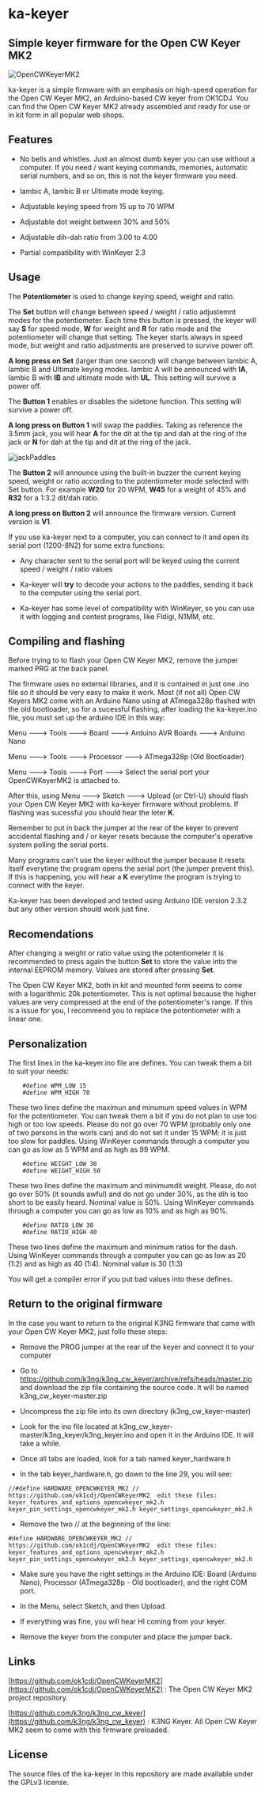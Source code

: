 # ka-keyer
## Simple keyer firmware for the Open CW Keyer MK2

![OpenCWKeyerMK2](https://github.com/ea4eoz/ka-keyer/blob/main/images/OpenCWKeyerMK2.jpg?raw=true)

ka-keyer is a simple firmware with an emphasis on high-speed operation for the Open CW Keyer MK2, an Arduino-based CW keyer from OK1CDJ. You can find the Open CW Keyer MK2 already assembled and ready for use or in kit form in all popular web shops.

## Features

- No bells and whistles. Just an almost dumb keyer you can use without a computer. If you need / want keying commands, memories, automatic serial numbers, and so on, this is not the keyer firmware you need.

- Iambic A, Iambic B or Ultimate mode keying.

- Adjustable keying speed from 15 up to 70 WPM

- Adjustable dot weight between 30% and 50%

- Adjustable dih-dah ratio from 3.00 to 4.00

- Partial compatibility with WinKeyer 2.3

## Usage

The __Potentiometer__ is used to change keying speed, weight and ratio.

The __Set__ button will change between speed / weight / ratio adjustemnt modes for the potentiometer. Each time this button is pressed, the keyer will say __S__ for speed mode, __W__ for weight and __R__ for ratio mode and the potentiometer will change that setting. The keyer starts always in speed mode, but weight and ratio adjustments are preserved to survive power off.

__A long press on Set__ (larger than one second) will change between Iambic A, Iambic B and Ultimate keying modes. Iambic A will be announced with __IA__, Iambic B with __IB__ and ultimate mode with __UL__. This setting will survive a power off.

The __Button 1__ enables or disables the sidetone function. This setting will survive a power off.

__A long press on Button 1__ will swap the paddles. Taking as reference the 3.5mm jack, you will hear __A__ for the dit at the tip and dah at the ring of the jack or __N__ for dah at the tip and dit at the ring of the jack.

![jackPaddles](https://github.com/ea4eoz/ka-keyer/blob/main/images/jackPaddles.jpg?raw=true)

The __Button 2__ will announce using the built-in buzzer the current keying speed, weight or ratio according to the potentiometer mode selected with Set button. For example __W20__ for 20 WPM, __W45__ for a weight of 45% and __R32__ for a 1:3.2 dit/dah ratio.

__A long press on Button 2__ will announce the firmware version. Current version is __V1__.

If you use ka-keyer next to a computer, you can connect to it and open its serial port (1200-8N2) for some extra functions:

- Any character sent to the serial port will be keyed using the current speed / weight / ratio values

- Ka-keyer will __try__ to decode your actions to the paddles, sending it back to the computer using the serial port.

- Ka-keyer has some level of compatibility with WinKeyer, so you can use it with logging and contest programs, like Fldigi, N1MM, etc.

## Compiling and flashing

Before trying to to flash your Open CW Keyer MK2, remove the jumper marked PRG at the back panel.

The firmware uses no external libraries, and it is contained in just one .ino file so it should be very easy to make it work. Most (if not all) Open CW Keyers MK2 come with an Arduino Nano using at ATmega328p flashed with the old bootloader, so for a sucessful flashing, after loading the ka-keyer.ino file, you must set up the arduino IDE in this way:

Menu ---> Tools ---> Board ---> Arduino AVR Boards ---> Arduino Nano

Menu ---> Tools ---> Processor ---> ATmega328p (Old Bootloader)

Menu ---> Tools ---> Port ---> Select the serial port your OpenCWKeyerMK2 is attached to.

After this, using Menu ---> Sketch ---> Upload (or Ctrl-U) should flash your Open CW Keyer MK2 with ka-keyer firmware without problems. If flashing was sucessful you should hear the leter __K__.

Remember to put in back the jumper at the rear of the keyer to prevent accidental flashing and / or keyer resets because the computer's operative system polling the serial ports.

Many programs can't use the keyer without the jumper because it resets itself everytime the program opens the serial port (the jumper prevent this). If this is happening, you will hear a __K__ everytime the program is trying to connect with the keyer.

Ka-keyer has been developed and tested using Arduino IDE version 2.3.2 but any other version should work just fine.

## Recomendations

After changing a weight or ratio value using the potentiometer it is recommended to press again the button __Set__ to store the value into the internal EEPROM memory. Values are stored after pressing __Set__.

The Open CW Keyer MK2, both in kit and mounted form seems to come with a logarithmic 20k potentiometer. This is not optimal because the higher values are very compressed at the end of the potentiometer's range. If this is a issue for you, I recommend you to replace the potentiometer with a linear one.

## Personalization

The first lines in the ka-keyer.ino file are defines. You can tweak them a bit to suit your needs:

```
    #define WPM_LOW 15
    #define WPM_HIGH 70
```

These two lines define the maximun and minumum speed values in WPM for the potentiometer. You can tweak them a bit if you do not plan to use too high or too low speeds. Please do not go over 70 WPM (probably only one of two persons in the worls can) and do not set it under 15 WPM: it is just too slow for paddles. Using WinKeyer commands through a computer you can go as low as 5 WPM and as high as 99 WPM.

```
    #define WEIGHT_LOW 30
    #define WEIGHT_HIGH 50
```

These two lines define the maximum and minimumdit weight. Please, do not go over 50% (it sounds awful) and do not go under 30%, as the dih is too short to be easily heard. Nominal value is 50%. Using WinKeyer commands through a computer you can go as low as 10% and as high as 90%.

```
    #define RATIO_LOW 30
    #define RATIO_HIGH 40
```

These two lines define the maximum and minimum ratios for the dash. Using WinKeyer commands through a computer you can go as low as 20 (1:2) and as high as 40 (1:4). Nominal value is 30 (1:3)

You will get a compiler error if you put bad values into these defines.

## Return to the original firmware

In the case you want to return to the original K3NG firmware that came with your Open CW Keyer MK2, just follo these steps:

- Remove the PROG jumper at the rear of the keyer and connect it to your computer

- Go to https://github.com/k3ng/k3ng_cw_keyer/archive/refs/heads/master.zip and download the zip file containing the source code. It will be named k3ng_cw_keyer-master.zip

- Uncompress the zip file into its own directory (k3ng_cw_keyer-master)

- Look for the ino file located at k3ng_cw_keyer-master/k3ng_keyer/k3ng_keyer.ino and open it in the Arduino IDE. It will take a while.

- Once all tabs are loaded, look for a tab named keyer_hardware.h

- In the tab keyer_hardware.h, go down to the line 29, you will see:

```
//#define HARDWARE_OPENCWKEYER_MK2 // https://github.com/ok1cdj/OpenCWKeyerMK2  edit these files: keyer_features_and_options_opencwkeyer_mk2.h keyer_pin_settings_opencwkeyer_mk2.h keyer_settings_opencwkeyer_mk2.h
```

- Remove the two // at the beginning of the line:

```
#define HARDWARE_OPENCWKEYER_MK2 // https://github.com/ok1cdj/OpenCWKeyerMK2  edit these files: keyer_features_and_options_opencwkeyer_mk2.h keyer_pin_settings_opencwkeyer_mk2.h keyer_settings_opencwkeyer_mk2.h
```

- Make sure you have the right settings in the Arduino IDE: Board (Arduino Nano), Processor (ATmega328p - Old bootloader), and the right COM port.

- In the Menu, select Sketch, and then Upload.

- If everything was fine, you will hear HI coming from your keyer.

- Remove the keyer from the computer and place the jumper back.

## Links

[https://github.com/ok1cdj/OpenCWKeyerMK2](https://github.com/ok1cdj/OpenCWKeyerMK2) : The Open CW Keyer MK2 project repository.

[https://github.com/k3ng/k3ng_cw_keyer](https://github.com/k3ng/k3ng_cw_keyer) : K3NG Keyer. All Open CW Keyer MK2 seem to come with this firmware preloaded.

## License

The source files of the ka-keyer in this repository are made available under the GPLv3 license.
